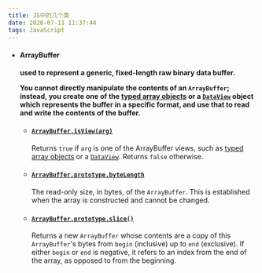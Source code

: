 ```yaml
---
title: JS中的几个类
date: 2020-07-11 11:37:44
tags: JavaScript
---
```


- #### ArrayBuffer

  **used to represent a generic, fixed-length raw binary data buffer.**

  

  **You cannot directly manipulate the contents of an `ArrayBuffer`; instead, you create one of the [typed array objects](https://developer.mozilla.org/en-US/docs/Web/JavaScript/Reference/Global_Objects/TypedArray) or a [`DataView`](https://developer.mozilla.org/en-US/docs/Web/JavaScript/Reference/Global_Objects/DataView) object which represents the buffer in a specific format, and use that to read and write the contents of the buffer.**

  - #### [`ArrayBuffer.isView(arg)`](https://developer.mozilla.org/en-US/docs/Web/JavaScript/Reference/Global_Objects/ArrayBuffer/isView)

    Returns `true` if `arg` is one of the ArrayBuffer views, such as [typed array objects](https://developer.mozilla.org/en-US/docs/Web/JavaScript/Reference/Global_Objects/TypedArray) or a [`DataView`](https://developer.mozilla.org/en-US/docs/Web/JavaScript/Reference/Global_Objects/DataView). Returns `false` otherwise.

    

  - #### [`ArrayBuffer.prototype.byteLength`](https://developer.mozilla.org/en-US/docs/Web/JavaScript/Reference/Global_Objects/ArrayBuffer/byteLength)

    The read-only size, in bytes, of the `ArrayBuffer`. This is established when the array is constructed and cannot be changed.

    

  - #### [`ArrayBuffer.prototype.slice()`](https://developer.mozilla.org/en-US/docs/Web/JavaScript/Reference/Global_Objects/ArrayBuffer/slice)

    Returns a new `ArrayBuffer` whose contents are a copy of this `ArrayBuffer`'s bytes from `begin` (inclusive) up to `end` (exclusive). If either `begin` or `end` is negative, it refers to an index from the end of the array, as opposed to from the beginning.

    